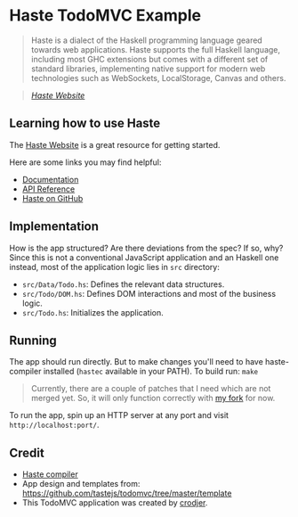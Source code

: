 # Haste TodoMVC Example

>  Haste is a dialect of the Haskell programming language geared towards web
>  applications. Haste supports the full Haskell language, including most GHC
>  extensions but comes with a different set of standard libraries, implementing
>  native support for modern web technologies such as WebSockets, LocalStorage,
>  Canvas and others.

> _[Haste Website](http://haste-lang.org/)_

## Learning how to use Haste

The [Haste Website](http://haste-lang.org/) is a great resource for getting started.

Here are some links you may find helpful:

* [Documentation](http://haste-lang.org/#docs)
* [API Reference](hackage.haskell.org/package/haste-compiler)
* [Haste on GitHub](https://github.com/valderman/haste-compiler)

## Implementation

How is the app structured? Are there deviations from the spec? If so, why?
Since this is not a conventional JavaScript application and an Haskell one
instead, most of the application logic lies in `src` directory:

  - `src/Data/Todo.hs`: Defines the relevant data structures.
  - `src/Todo/DOM.hs`: Defines DOM interactions and most of the business logic.
  - `src/Todo.hs`: Initializes the application.


## Running
The app should run directly. But to make changes you'll need to have
haste-compiler installed (`hastec` available in your PATH). To build run: `make`

> Currently, there are a couple of patches that I need which are not merged
> yet. So, it will only function correctly with
> [my fork](https://github.com/crodjer/haste-compiler/) for now.

To run the app, spin up an HTTP server at any port and visit
`http://localhost:port/`.


## Credit

 - [Haste compiler](https://github.com/valderman/haste-compiler)
 - App design and templates from: <https://github.com/tastejs/todomvc/tree/master/template>
 - This TodoMVC application was created by [crodjer](https://github.com/crodjer/).
